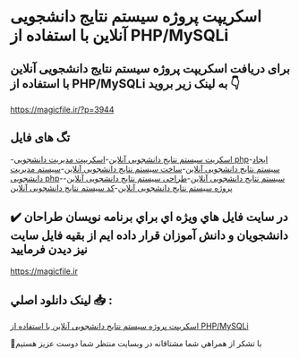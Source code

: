 # اسکریپت پروژه سیستم نتایج دانشجویی آنلاین با استفاده از PHP/MySQLi

## برای دریافت اسکریپت پروژه سیستم نتایج دانشجویی آنلاین با استفاده از PHP/MySQLi به لینک زیر بروید 👇

https://magicfile.ir/?p=3944

## تگ های فایل

-[اسکریت سیستم نتایج دانشجویی آنلاین](https://magicfile.ir/product/%d8%a7%d8%b3%da%a9%d8%b1%db%8c%d9%be%d8%aa-%d9%be%d8%b1%d9%88%da%98%d9%87-%d8%b3%db%8c%d8%b3%d8%aa%d9%85-%d9%86%d8%aa%d8%a7%db%8c%d8%ac-%d8%af%d8%a7%d9%86%d8%b4%d8%ac%d9%88%db%8c%db%8c-%d8%a2%d9%86%d9%84%d8%a7%db%8c%d9%86-php-mysqli/)-[اسکریپت مدیریت دانشجویی php](https://magicfile.ir/product/%d8%a7%d8%b3%da%a9%d8%b1%db%8c%d9%be%d8%aa-%d9%be%d8%b1%d9%88%da%98%d9%87-%d8%b3%db%8c%d8%b3%d8%aa%d9%85-%d9%86%d8%aa%d8%a7%db%8c%d8%ac-%d8%af%d8%a7%d9%86%d8%b4%d8%ac%d9%88%db%8c%db%8c-%d8%a2%d9%86%d9%84%d8%a7%db%8c%d9%86-php-mysqli/)-[ایجاد سیستم نتایج دانشجویی آنلاین](https://magicfile.ir/product/%d8%a7%d8%b3%da%a9%d8%b1%db%8c%d9%be%d8%aa-%d9%be%d8%b1%d9%88%da%98%d9%87-%d8%b3%db%8c%d8%b3%d8%aa%d9%85-%d9%86%d8%aa%d8%a7%db%8c%d8%ac-%d8%af%d8%a7%d9%86%d8%b4%d8%ac%d9%88%db%8c%db%8c-%d8%a2%d9%86%d9%84%d8%a7%db%8c%d9%86-php-mysqli/)-[ساخت سیستم نتایج دانشجویی آنلاین](https://magicfile.ir/product/%d8%a7%d8%b3%da%a9%d8%b1%db%8c%d9%be%d8%aa-%d9%be%d8%b1%d9%88%da%98%d9%87-%d8%b3%db%8c%d8%b3%d8%aa%d9%85-%d9%86%d8%aa%d8%a7%db%8c%d8%ac-%d8%af%d8%a7%d9%86%d8%b4%d8%ac%d9%88%db%8c%db%8c-%d8%a2%d9%86%d9%84%d8%a7%db%8c%d9%86-php-mysqli/)-[سیستم مدیریت دانشجویی php](https://magicfile.ir/product/%d8%a7%d8%b3%da%a9%d8%b1%db%8c%d9%be%d8%aa-%d9%be%d8%b1%d9%88%da%98%d9%87-%d8%b3%db%8c%d8%b3%d8%aa%d9%85-%d9%86%d8%aa%d8%a7%db%8c%d8%ac-%d8%af%d8%a7%d9%86%d8%b4%d8%ac%d9%88%db%8c%db%8c-%d8%a2%d9%86%d9%84%d8%a7%db%8c%d9%86-php-mysqli/)-[سیستم نتایج دانشجویی آنلاین](https://magicfile.ir/product/%d8%a7%d8%b3%da%a9%d8%b1%db%8c%d9%be%d8%aa-%d9%be%d8%b1%d9%88%da%98%d9%87-%d8%b3%db%8c%d8%b3%d8%aa%d9%85-%d9%86%d8%aa%d8%a7%db%8c%d8%ac-%d8%af%d8%a7%d9%86%d8%b4%d8%ac%d9%88%db%8c%db%8c-%d8%a2%d9%86%d9%84%d8%a7%db%8c%d9%86-php-mysqli/)-[طراحی سیستم نتایج دانشجویی آنلاین](https://magicfile.ir/product/%d8%a7%d8%b3%da%a9%d8%b1%db%8c%d9%be%d8%aa-%d9%be%d8%b1%d9%88%da%98%d9%87-%d8%b3%db%8c%d8%b3%d8%aa%d9%85-%d9%86%d8%aa%d8%a7%db%8c%d8%ac-%d8%af%d8%a7%d9%86%d8%b4%d8%ac%d9%88%db%8c%db%8c-%d8%a2%d9%86%d9%84%d8%a7%db%8c%d9%86-php-mysqli/)-[پروژه سیستم نتایج دانشجویی آنلاین](https://magicfile.ir/product/%d8%a7%d8%b3%da%a9%d8%b1%db%8c%d9%be%d8%aa-%d9%be%d8%b1%d9%88%da%98%d9%87-%d8%b3%db%8c%d8%b3%d8%aa%d9%85-%d9%86%d8%aa%d8%a7%db%8c%d8%ac-%d8%af%d8%a7%d9%86%d8%b4%d8%ac%d9%88%db%8c%db%8c-%d8%a2%d9%86%d9%84%d8%a7%db%8c%d9%86-php-mysqli/)-[کد سیستم نتایج دانشجویی آنلاین](https://magicfile.ir/product/%d8%a7%d8%b3%da%a9%d8%b1%db%8c%d9%be%d8%aa-%d9%be%d8%b1%d9%88%da%98%d9%87-%d8%b3%db%8c%d8%b3%d8%aa%d9%85-%d9%86%d8%aa%d8%a7%db%8c%d8%ac-%d8%af%d8%a7%d9%86%d8%b4%d8%ac%d9%88%db%8c%db%8c-%d8%a2%d9%86%d9%84%d8%a7%db%8c%d9%86-php-mysqli/)

## ✔️ در سايت فايل هاي ويژه اي براي برنامه نويسان طراحان دانشجويان و دانش آموزان قرار داده ايم از بقيه فايل سايت نيز ديدن فرماييد

https://magicfile.ir


## لينک دانلود اصلي 📥 :

[اسکریپت پروژه سیستم نتایج دانشجویی آنلاین با استفاده از PHP/MySQLi](https://magicfile.ir/product/%d8%a7%d8%b3%da%a9%d8%b1%db%8c%d9%be%d8%aa-%d9%be%d8%b1%d9%88%da%98%d9%87-%d8%b3%db%8c%d8%b3%d8%aa%d9%85-%d9%86%d8%aa%d8%a7%db%8c%d8%ac-%d8%af%d8%a7%d9%86%d8%b4%d8%ac%d9%88%db%8c%db%8c-%d8%a2%d9%86%d9%84%d8%a7%db%8c%d9%86-php-mysqli/) 


🙏با تشکر از همراهي شما مشتاقانه در وبسایت منتظر شما دوست عزیز هستیم

